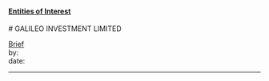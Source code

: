 #### [Entities of Interest](/list.html)
<link rel="stylesheet" type="text/css" href="../../assets/style.css">
# GALILEO INVESTMENT LIMITED

[comment]: <> (Add/Remove information below as you want)
[comment]: <> (Markdown cheatsheet: https://github.com/adam-p/markdown-here/wiki/Markdown-Cheatsheet)
[Brief](Brief.md)  
by:  
date:  

---
[comment]: <> (Add your content here)